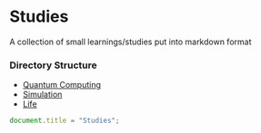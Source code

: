 # Studies
A collection of small learnings/studies put into markdown format

### Directory Structure
- [Quantum Computing](/quantum)
- [Simulation](/simulation)
- [Life](/life)

```js
document.title = "Studies";
```
